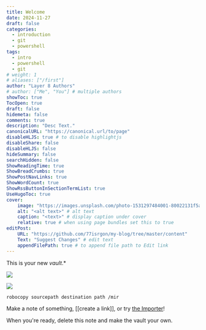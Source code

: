 ```yaml
---
title: Welcome
date: 2024-11-27
draft: false
categories: 
  - introduction
  - git
  - powershell
tags: 
  - intro
  - powershell
  - git
# weight: 1
# aliases: ["/first"]
author: "Layer 8 Authors"
# author: ["Me", "You"] # multiple authors
showToc: true
TocOpen: true
draft: false
hidemeta: false
comments: true  
description: "Desc Text."
canonicalURL: "https://canonical.url/to/page"
disableHLJS: true # to disable highlightjs
disableShare: false
disableHLJS: false
hideSummary: false
searchHidden: false
ShowReadingTime: true
ShowBreadCrumbs: true
ShowPostNavLinks: true
ShowWordCount: true
ShowRssButtonInSectionTermList: true
UseHugoToc: true
cover:
    image: "https://images.unsplash.com/photo-1531297484001-80022131f5a1?q=80&w=2920&auto=format&fit=crop&ixlib=rb-4.0.3&ixid=M3wxMjA3fDB8MHxwaG90by1wYWdlfHx8fGVufDB8fHx8fA%3D%3D" # image path/url
    alt: "<alt text>" # alt text
    caption: "<text>" # display caption under cover
    relative: true # when using page bundles set this to true
editPost:
    URL: "https://github.com/77isrgon/my-blog/tree/master/content"
    Text: "Suggest Changes" # edit text
    appendFilePath: true # to append file path to Edit link
---
```


This is your new *vault*.*

![](/images/Pasted_image_20241127185132.png)

![](/images/Pasted_image_20241127190728.png)

```markup
robocopy sourcepath destination path /mir
```
Make a note of something, [[create a link]], or try [the Importer](https://help.obsidian.md/Plugins/Importer)!

When you're ready, delete this note and make the vault your own.
